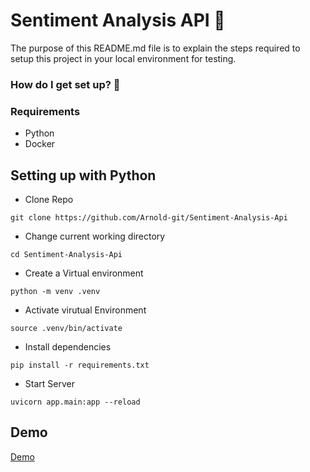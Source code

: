 # Sentiment Analysis API :rocket:

The purpose of this README.md file is to explain the steps required to setup this project in your local environment for testing.

### How do I get set up? :pushpin:

### Requirements 
* Python
* Docker

## Setting up with Python ### 

* Clone Repo
```
git clone https://github.com/Arnold-git/Sentiment-Analysis-Api
```

* Change current working directory
```
cd Sentiment-Analysis-Api
```

* Create a Virtual environment
```
python -m venv .venv
```
* Activate virutual Environment
```
source .venv/bin/activate
```

* Install dependencies
```
pip install -r requirements.txt
```

* Start Server

```
uvicorn app.main:app --reload
```

## Demo

[Demo](https://github.com/Arnold-git/Sentiment-Analysis-Api/tree/main/app/asset)